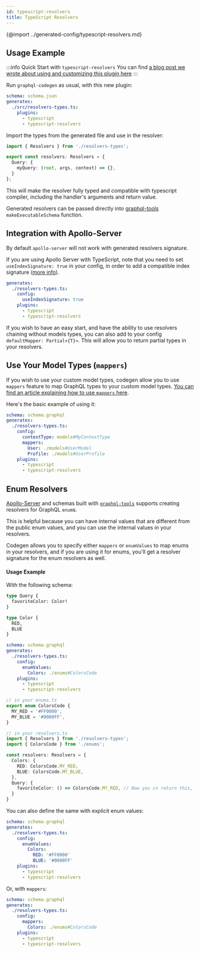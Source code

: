```yaml
---
id: typescript-resolvers
title: TypeScript Resolvers
---
```


{@import ../generated-config/typescript-resolvers.md}

## Usage Example

:::info Quick Start with `typescript-resolvers`
You can find [a blog post we wrote about using and customizing this plugin here](https://the-guild.dev/blog/better-type-safety-for-resolvers-with-graphql-codegen)
:::

Run `graphql-codegen` as usual, with this new plugin:

```yaml
schema: schema.json
generates:
  ./src/resolvers-types.ts:
    plugins:
      - typescript
      - typescript-resolvers
```

Import the types from the generated file and use in the resolver:

```typescript
import { Resolvers } from './resolvers-types';

export const resolvers: Resolvers = {
  Query: {
    myQuery: (root, args, context) => {},
  }
};
```

This will make the resolver fully typed and compatible with typescript compiler, including the handler's arguments and return value.

Generated resolvers can be passed directly into [graphql-tools](https://www.npmjs.com/package/graphql-tools) `makeExecutableSchema` function.

## Integration with Apollo-Server

By default `apollo-server` will not work with generated resolvers signature.

If you are using Apollo Server with TypeScript, note that you need to set `useIndexSignature: true` in your config, in order to add a compatible index signature ([more info](https://github.com/dotansimha/graphql-code-generator/issues/1133#issuecomment-456812621)).

```yml
generates:
  ./resolvers-types.ts:
    config:
      useIndexSignature: true
    plugins:
      - typescript
      - typescript-resolvers
```

If you wish to have an easy start, and have the ability to use resolvers chaining without models types, you can also add to your config `defaultMapper: Partial<{T}>`. This will allow you to return partial types in your resolvers.

## Use Your Model Types (`mappers`)

If you wish to use your custom model types, codegen allow you to use `mappers` feature to map GraphQL types to your custom model types. [You can find an article explaining how to use `mappers` here](https://the-guild.dev/blog/better-type-safety-for-resolvers-with-graphql-codegen).

Here's the basic example of using it:

```yaml
schema: schema.graphql
generates:
  ./resolvers-types.ts:
    config:
      contextType: models#MyContextType
      mappers:
        User: ./models#UserModel
        Profile: ./models#UserProfile
    plugins:
      - typescript
      - typescript-resolvers
```

## Enum Resolvers

[Apollo-Server](https://www.apollographql.com/docs/apollo-server/) and schemas built with [`graphql-tools`](https://www.graphql-tools.com/) supports creating resolvers for GraphQL `enum`s. 

This is helpful because you can have internal values that are different from the public enum values, and you can use the internal values in your resolvers. 

Codegen allows you to specify either `mappers` or `enumValues` to map enums in your resolvers, and if you are using it for enums, you'll get a resolver signature for the enum resolvers as well.

#### Usage Example

With the following schema:

```graphql
type Query {
  favoriteColor: Color!
}

type Color {
  RED,
  BLUE
}
```

```yaml
schema: schema.graphql
generates:
  ./resolvers-types.ts:
    config:
      enumValues:
        Colors: ./enums#ColorsCode
    plugins:
      - typescript
      - typescript-resolvers
```

```ts
// in your enums.ts
export enum ColorsCode {
  MY_RED = '#FF0000',
  MY_BLUE = '#0000FF',
}

// in your resolvers.ts
import { Resolvers } from './resolvers-types';
import { ColorsCode } from './enums';

const resolvers: Resolvers = {
  Colors: {
    RED: ColorsCode.MY_RED,
    BLUE: ColorsCode.MY_BLUE,
  },
  Query: {
    favoriteColor: () => ColorsCode.MY_RED, // Now you cn return this, and it will be mapped to your actual GraphQL enum
  }
}
```

You can also define the same with explicit enum values:

```yaml
schema: schema.graphql
generates:
  ./resolvers-types.ts:
    config:
      enumValues:
        Colors: 
          RED: '#FF0000'
          BLUE: '#0000FF'
    plugins:
      - typescript
      - typescript-resolvers
```

Or, with `mappers`:

```yaml
schema: schema.graphql
generates:
  ./resolvers-types.ts:
    config:
      mappers:
        Colors: ./enums#ColorsCode
    plugins:
      - typescript
      - typescript-resolvers
```
